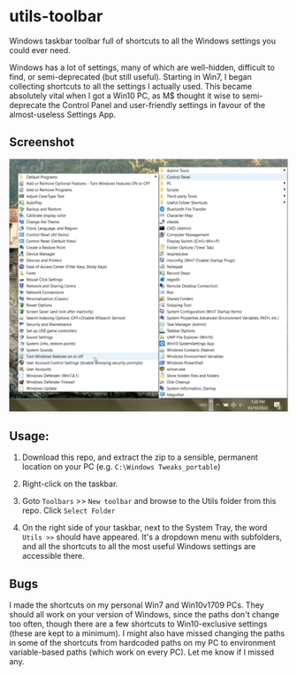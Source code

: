 # utils-toolbar
Windows taskbar toolbar full of shortcuts to all the Windows settings you could ever need.

Windows has a lot of settings, many of which are well-hidden, difficult to find, or semi-deprecated (but still useful). Starting in Win7, I began collecting shortcuts to all the settings I actually used. This became absolutely vital when I got a Win10 PC, as M$ thought it wise to semi-deprecate the Control Panel and user-friendly settings in favour of the almost-useless Settings App.

## Screenshot
![Utils toolbar screenshot](/Utils_screenshot.png)

## Usage:

1. Download this repo, and extract the zip to a sensible, permanent location on your PC (e.g. ```C:\Windows Tweaks_portable```)

2. Right-click on the taskbar. 

3. Goto ```Toolbars``` >> ```New toolbar``` and browse to the Utils folder from this repo. Click ```Select Folder```

4. On the right side of your taskbar, next to the System Tray, the word ```Utils >>``` should have appeared. It's a dropdown menu with subfolders, and all the shortcuts to all the most useful Windows settings are accessible there.

## Bugs
I made the shortcuts on my personal Win7 and Win10v1709 PCs. They should all work on your version of Windows, since the paths don't change too often, though there are a few shortcuts to Win10-exclusive settings (these are kept to a minimum). I might also have missed changing the paths in some of the shortcuts from hardcoded paths on my PC to environment variable-based paths (which work on every PC). Let me know if I missed any.
